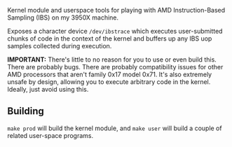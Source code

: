 Kernel module and userspace tools for playing with AMD Instruction-Based 
Sampling (IBS) on my 3950X machine. 

Exposes a character device `/dev/ibstrace` which executes user-submitted chunks
of code in the context of the kernel and buffers up any IBS uop samples 
collected during execution.

**IMPORTANT:** There's little to no reason for you to use or even build this.
There are probably bugs. There are probably compatibility issues for other
AMD processors that aren't family 0x17 model 0x71. It's also extremely unsafe
by design, allowing you to execute arbitrary code in the kernel. Ideally, just
avoid using this.

## Building
`make prod` will build the kernel module, and `make user` will build a couple
of related user-space programs.
